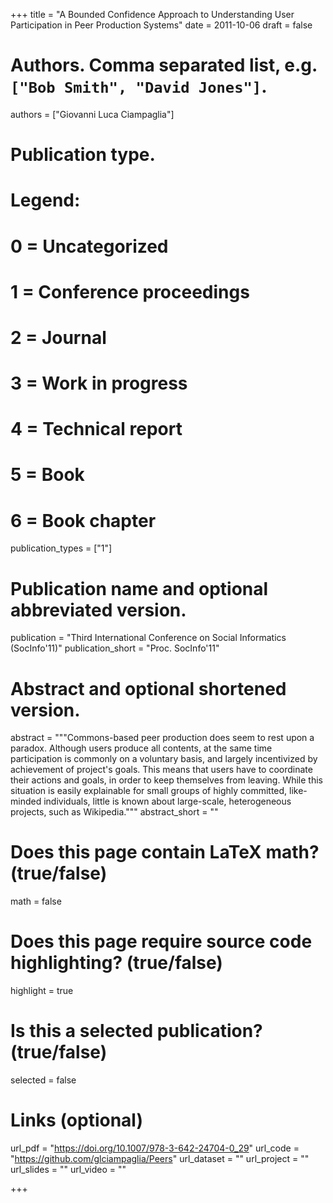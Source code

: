 +++
title = "A Bounded Confidence Approach to Understanding User Participation in Peer Production Systems"
date = 2011-10-06
draft = false

# Authors. Comma separated list, e.g. `["Bob Smith", "David Jones"]`.
authors = ["Giovanni Luca Ciampaglia"]

# Publication type.
# Legend:
# 0 = Uncategorized
# 1 = Conference proceedings
# 2 = Journal
# 3 = Work in progress
# 4 = Technical report
# 5 = Book
# 6 = Book chapter
publication_types = ["1"]

# Publication name and optional abbreviated version.
publication = "Third International Conference on Social Informatics (SocInfo'11)"
publication_short = "Proc. SocInfo'11"

# Abstract and optional shortened version.
abstract = """Commons-based peer production does seem to rest upon a paradox.
Although users produce all contents, at the same time participation is commonly
on a voluntary basis, and largely incentivized by achievement of project's
goals. This means that users have to coordinate their actions and goals, in
order to keep themselves from leaving. While this situation is easily
explainable for small groups of highly committed, like-minded individuals,
little is known about large-scale, heterogeneous projects, such as Wikipedia."""
abstract_short = ""

# Does this page contain LaTeX math? (true/false)
math = false

# Does this page require source code highlighting? (true/false)
highlight = true

# Is this a selected publication? (true/false)
selected = false

# Links (optional)
url_pdf = "https://doi.org/10.1007/978-3-642-24704-0_29"
url_code = "https://github.com/glciampaglia/Peers"
url_dataset = ""
url_project = ""
url_slides = ""
url_video = ""

+++

